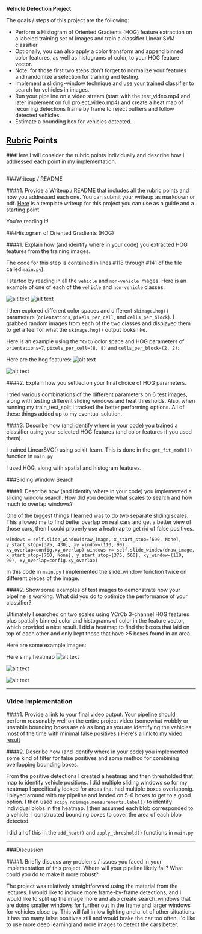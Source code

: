 
**Vehicle Detection Project**

The goals / steps of this project are the following:

* Perform a Histogram of Oriented Gradients (HOG) feature extraction on a labeled training set of images and train a classifier Linear SVM classifier
* Optionally, you can also apply a color transform and append binned color features, as well as histograms of color, to your HOG feature vector. 
* Note: for those first two steps don't forget to normalize your features and randomize a selection for training and testing.
* Implement a sliding-window technique and use your trained classifier to search for vehicles in images.
* Run your pipeline on a video stream (start with the test_video.mp4 and later implement on full project_video.mp4) and create a heat map of recurring detections frame by frame to reject outliers and follow detected vehicles.
* Estimate a bounding box for vehicles detected.

[//]: # (Image References)
[image1]: ./test_images/final_405.png
[image2]: ./test_images/final_test5.png
[image3]: ./test_images/final_test5.png
[image4]: ./non-vehicles/GTI/image1043.png
[image5]: ./vehicles/GTI_Far/image0074.png
[image6]: ./heatmap.png
[image7]: ./hog_image.png
[video1]: ./project_video_annotated.mp4

## [Rubric](https://review.udacity.com/#!/rubrics/513/view) Points
###Here I will consider the rubric points individually and describe how I addressed each point in my implementation.  

---
###Writeup / README

####1. Provide a Writeup / README that includes all the rubric points and how you addressed each one.  You can submit your writeup as markdown or pdf.  [Here](https://github.com/udacity/CarND-Vehicle-Detection/blob/master/writeup_template.md) is a template writeup for this project you can use as a guide and a starting point.  

You're reading it!

###Histogram of Oriented Gradients (HOG)

####1. Explain how (and identify where in your code) you extracted HOG features from the training images.

The code for this step is contained in lines #118 through #141 of the file called `main.py`).  

I started by reading in all the `vehicle` and `non-vehicle` images.  Here is an example of one of each of the `vehicle` and `non-vehicle` classes:


![alt text][image4]
![alt text][image5]

I then explored different color spaces and different `skimage.hog()` parameters (`orientations`, `pixels_per_cell`, and `cells_per_block`).  I grabbed random images from each of the two classes and displayed them to get a feel for what the `skimage.hog()` output looks like.

Here is an example using the `YCrCb` color space and HOG parameters of `orientations=7`, `pixels_per_cell=(8, 8)` and `cells_per_block=(2, 2)`:

Here are the hog features:
![alt text][image7]

![alt text][image2]


####2. Explain how you settled on your final choice of HOG parameters.

I tried various combinations of the different parameters on 6 test images, along with testing different sliding windows and heat thresholds. Also, when running my train_test_split I tracked the better performing options. All of these things added up to my eventual solution.

####3. Describe how (and identify where in your code) you trained a classifier using your selected HOG features (and color features if you used them).

I trained LinearSVC() using scikit-learn. This is done in the `get_fit_model()` function in `main.py`

I used HOG, along with spatial and histogram features.

###Sliding Window Search

####1. Describe how (and identify where in your code) you implemented a sliding window search.  How did you decide what scales to search and how much to overlap windows?

One of the biggest things I learned was to do two separate sliding scales. This allowed me to find better overlap on real cars and get a better view of those cars, then I could properly use a heatmap to get rid of false positives.

`windows = self.slide_window(draw_image, x_start_stop=[690, None], y_start_stop=[375, 430],
                                    xy_window=(110, 90), xy_overlap=config.xy_overlap)
windows += self.slide_window(draw_image, x_start_stop=[760, None], y_start_stop=[375, 560],
                                         xy_window=(110, 90), xy_overlap=config.xy_overlap)`
                                         
In this code in `main.py` I implemented the slide_window function twice on different pieces of the image.

####2. Show some examples of test images to demonstrate how your pipeline is working.  What did you do to optimize the performance of your classifier?

Ultimately I searched on two scales using YCrCb 3-channel HOG features plus spatially binned color and histograms of color in the feature vector, which provided a nice result. I did a heatmap to find the boxes that laid on top of each other and only kept those that have >5 boxes found in an area.

Here are some example images:


Here's my heatmap
![alt text][image6]

![alt text][image2]

![alt text][image3]

-------------------

### Video Implementation

####1. Provide a link to your final video output.  Your pipeline should perform reasonably well on the entire project video (somewhat wobbly or unstable bounding boxes are ok as long as you are identifying the vehicles most of the time with minimal false positives.)
Here's a [link to my video result](https://youtu.be/Eo9yJOlh2mM)


####2. Describe how (and identify where in your code) you implemented some kind of filter for false positives and some method for combining overlapping bounding boxes.

From the positive detections I created a heatmap and then thresholded that map to identify vehicle positions. I did multiple sliding windows so for my heatmap I specifically looked for areas that had multiple boxes overlappnig. I played around with my pipeline and landed on 5-6 boxes to get to a good option.  I then used `scipy.ndimage.measurements.label()` to identify individual blobs in the heatmap.  I then assumed each blob corresponded to a vehicle.  I constructed bounding boxes to cover the area of each blob detected.  

I did all of this in the `add_heat()` and `apply_threshold()` functions in `main.py`


---

###Discussion

####1. Briefly discuss any problems / issues you faced in your implementation of this project.  Where will your pipeline likely fail?  What could you do to make it more robust?

The project was relatively straightforward using the material from the lectures. I would like to include more frame-by-frame detections, and I would like to split up the image more and also create search_windows that are doing smaller windows for further out in the frame and larger windows for vehicles close by. This will fail in low lighting and a lot of other situations. It has too many false positives still and would brake the car too often. I'd like to use more deep learning and more images to detect the cars better.